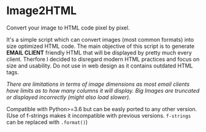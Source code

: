 # Image2HTML
Convert your image to HTML code pixel by pixel.


It's a simple script which can convert images (most common formats) into size optimized HTML code. The main objective of this script is to generate **EMAIL CLIENT** friendly HTML that will be displayed by pretty much every client. Therfore I decided to disregard modern HTML practices and focus on size and usability. Do not use in web design as it contains outdated HTML tags.

*There are limitations in terms of image dimensions as most email clients have limits as to how many columns it will display. Big Images are truncated or displayed incorrectly (might also load slower).*


Compatible with Python>=3.6 but can be easly ported to any other version. (Use of f-strings makes it incompatible with previous versions. ```f-strings``` can be replaced with ```.format()```)
